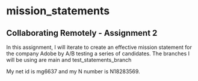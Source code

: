 # mission_statements

## Collaborating Remotely - Assignment 2 
In this assignment, I will iterate to create an effective mission statement for the company Adobe by A/B testing a series of candidates. 
The branches I will be using are main and test_statements_branch

My net id is mg6637 and my N number is N18283569.
